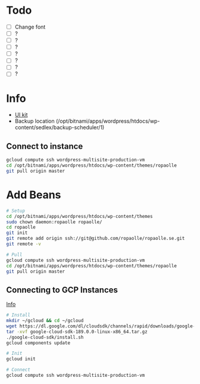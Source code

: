 # Todo

* [ ] Change font
* [ ] ?
* [ ] ?
* [ ] ?
* [ ] ?
* [ ] ?
* [ ] ?
* [ ] ?

# Info

* [UI kit](https://getuikit.com/v2/docs/icon.html)
* Backup location (/opt/bitnami/apps/wordpress/htdocs/wp-content/sedlex/backup-scheduler/1)

## Connect to instance

```bash
gcloud compute ssh wordpress-multisite-production-vm
cd /opt/bitnami/apps/wordpress/htdocs/wp-content/themes/ropaolle
git pull origin master
```

# Add Beans

```bash
# Setup
cd /opt/bitnami/apps/wordpress/htdocs/wp-content/themes
sudo chown daemon:ropaolle ropaolle/
cd ropaolle
git init
git remote add origin ssh://git@github.com/ropaolle/ropaolle.se.git
git remote -v

# Pull
gcloud compute ssh wordpress-multisite-production-vm
cd /opt/bitnami/apps/wordpress/htdocs/wp-content/themes/ropaolle
git pull origin master
```

## Connecting to GCP Instances

[Info](https://cloud.google.com/compute/docs/instances/connecting-to-instance#standardssh)

```bash
# Install
mkdir ~/gcloud && cd ~/gcloud
wget https://dl.google.com/dl/cloudsdk/channels/rapid/downloads/google-cloud-sdk-189.0.0-linux-x86_64.tar.gz
tar -xvf google-cloud-sdk-189.0.0-linux-x86_64.tar.gz
./google-cloud-sdk/install.sh
gcloud components update

# Init
gcloud init

# Connect
gcloud compute ssh wordpress-multisite-production-vm
```
